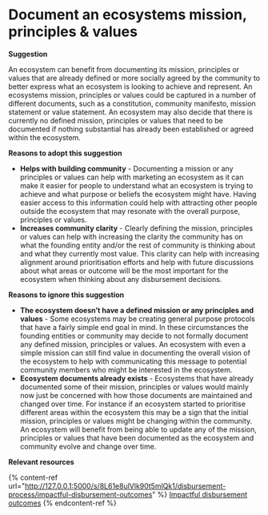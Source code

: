 # Document an ecosystems mission, principles & values

**Suggestion**

An ecosystem can benefit from documenting its mission, principles or values that are already defined or more socially agreed by the community to better express what an ecosystem is looking to achieve and represent. An ecosystems mission, principles or values could be captured in a number of different documents, such as a constitution, community manifesto, mission statement or value statement. An ecosystem may also decide that there is currently no defined mission, principles or values that need to be documented if nothing substantial has already been established or agreed within the ecosystem.



**Reasons to adopt this suggestion**

* **Helps with building community** - Documenting a mission or any principles or values can help with marketing an ecosystem as it can make it easier for people to understand what an ecosystem is trying to achieve and what purpose or beliefs the ecosystem might have. Having easier access to this information could help with attracting other people outside the ecosystem that may resonate with the overall purpose, principles or values.
* **Increases community clarity** - Clearly defining the mission, principles or values can help with increasing the clarity the community has on what the founding entity and/or the rest of community is thinking about and what they currently most value. This clarity can help with increasing alignment around prioritisation efforts and help with future discussions about what areas or outcome will be the most important for the ecosystem when thinking about any disbursement decisions.



**Reasons to ignore this suggestion**

* **The ecosystem doesn’t have a defined mission or any principles and values** - Some ecosystems may be creating general purpose protocols that have a fairly simple end goal in mind. In these circumstances the founding entities or community may decide to not formally document any defined mission, principles or values. An ecosystem with even a simple mission can still find value in documenting the overall vision of the ecosystem to help with communicating this message to potential community members who might be interested in the ecosystem.
* **Ecosystem documents already exists** - Ecosystems that have already documented some of their mission, principles or values would mainly now just be concerned with how those documents are maintained and changed over time. For instance if an ecosystem started to prioritise different areas within the ecosystem this may be a sign that the initial mission, principles or values might be changing within the community. An ecosystem will benefit from being able to update any of the mission, principles or values that have been documented as the ecosystem and community evolve and change over time.



**Relevant resources**

{% content-ref url="http://127.0.0.1:5000/s/8L61e8ulVlk90t5mlQk1/disbursement-process/impactful-disbursement-outcomes" %}
[Impactful disbursement outcomes](http://127.0.0.1:5000/s/8L61e8ulVlk90t5mlQk1/disbursement-process/impactful-disbursement-outcomes)
{% endcontent-ref %}
